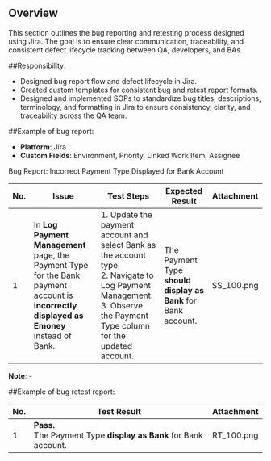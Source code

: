 ## Overview

This section outlines the bug reporting and retesting process designed using Jira. The goal is to ensure clear communication, traceability, and consistent defect lifecycle tracking between QA, developers, and BAs.

##Responsibility:
- Designed bug report flow and defect lifecycle in Jira.
- Created custom templates for consistent bug and retest report formats.
- Designed and implemented SOPs to standardize bug titles, descriptions, terminology, and formatting in Jira to ensure consistency, clarity, and traceability across the QA team.

##Example of bug report:

- **Platform**: Jira
- **Custom Fields**: Environment, Priority, Linked Work Item, Assignee

Bug Report: Incorrect Payment Type Displayed for Bank Account

| No. | Issue | Test Steps | Expected Result | Attachment |
|-----|-------|------------|-----------------|------------|
| 1   | In **Log Payment Management** page, the Payment Type for the Bank payment account is **incorrectly displayed as Emoney** instead of Bank. | 1. Update the payment account and select Bank as the account type. <br> 2. Navigate to Log Payment Management. <br> 3. Observe the Payment Type column for the updated account. | The Payment Type **should display as Bank** for Bank account. | SS_100.png|

**Note**: -

##Example of bug retest report:

| No. | Test Result | Attachment |
|-----|-------|------------|
| 1   | **Pass.** <br> The Payment Type **display as Bank** for Bank account.| RT_100.png|


